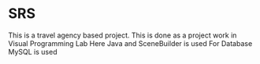 # SRS
This is a travel agency based project. This is done as a project work in Visual Programming Lab
Here Java and SceneBuilder is used
For Database MySQL is used

